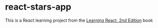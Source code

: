 # react-stars-app
This is a React learning project from the [Learning React, 2nd Edition](https://www.oreilly.com/library/view/learning-react-2nd/9781492051718/) book

